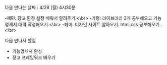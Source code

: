 다음 만나는 날짜 : 4/28 (월) 4시30분

-혜민: 장고 환경 설정 배워서 알려주기.<\br>
-가령: 라이브러리 3개 공부해오고 기능 명세서 대략 작성해오기.<\br>
-혜미: 디자인 사이트 알아오기. html,css 공부해오기 .<\br>

다음 만나서 할일 

- 기능명세서 완성
- 장고 프레임워크 배우기 
